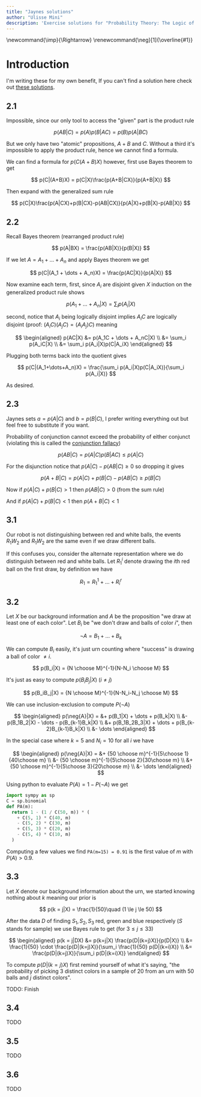 ```yaml
---
title: "Jaynes solutions"
author: "Ulisse Mini"
description: 'Exercise solutions for "Probability Theory: The Logic of Science" by E.T. Jaynes.'
---
```


\newcommand{\imp}{\Rightarrow}
\renewcommand{\neg}[1]{\overline{#1}}

# Introduction

I'm writing these for my own benefit, If you can't find a solution here check out [these solutions](https://maksimim.github.io/JaynesProbabilityTheory/).

## 2.1

Impossible, since our only tool to access the "given" part is the product rule

$$
p(AB|C) = p(A)p(B|AC) = p(B)p(A|BC)
$$

But we only have two "atomic" propositions, $A+B$ and $C$. Without a third it's impossible to apply the product rule, hence we cannot find a formula.

We can find a formula for $p(C(A+B)X)$ however, first use Bayes theorem to get

$$
p(C|(A+B)X) = p(C|X)\frac{p(A+B|CX)}{p(A+B|X)}
$$

Then expand with the generalized sum rule

$$
p(C|X)\frac{p(A|CX)+p(B|CX)-p(AB|CX)}{p(A|X)+p(B|X)-p(AB|X)}
$$

## 2.2

Recall Bayes theorem (rearranged product rule)

$$
p(A|BX) = \frac{p(AB|X)}{p(B|X)}
$$

If we let $A = A_1+\dots+A_n$ and apply Bayes theorem we get

$$
p(C|(A_1 + \dots + A_n)X) = \frac{p(AC|X)}{p(A|X)}
$$

Now examine each term, first, since $A_i$ are disjoint given $X$ induction on the generalized product rule shows

$$
p(A_1+\dots+A_n|X) = \sum_i p(A_i|X)
$$

second, notice that $A_i$ being logically disjoint implies $A_iC$ are logically disjoint (proof: $(A_iC)(A_jC)=(A_iA_j)C$) meaning

$$
\begin{aligned}
p(AC|X) &= p(A_1C + \dots + A_nC|X) \\
&= \sum_i p(A_iC|X) \\
&= \sum_i p(A_i|X)p(C|A_iX)
\end{aligned}
$$

Plugging both terms back into the quotient gives

$$
p(C|(A_1+\dots+A_n)X) = \frac{\sum_i p(A_i|X)p(C|A_iX)}{\sum_i p(A_i|X)}
$$

As desired.

## 2.3

Jaynes sets $a = p(A|C)$ and $b = p(B|C)$, I prefer writing everything out but feel free to substitute if you want.

Probability of conjunction cannot exceed the probability of either conjunct (violating this is called the [conjunction fallacy](https://www.lesswrong.com/posts/QAK43nNCTQQycAcYe/conjunction-fallacy))

$$
p(AB|C) = p(A|C)p(B|AC) \le p(A|C)
$$

For the disjunction notice that $p(A|C)-p(AB|C) \ge 0$ so dropping it gives

$$
p(A+B|C) = p(A|C) + p(B|C) - p(AB|C) \ge p(B|C)
$$

Now if $p(A|C)+p(B|C) \gt 1$ then $p(AB|C) \gt 0$ (from the sum rule)

And if $p(A|C)+p(B|C) \lt 1$ then $p(A+B|C) \lt 1$

<!-- TODO: Not sure if there's more to this I'm missing... -->

## 3.1

Our robot is not distinguishing between red and white balls, the events $R_1W_2$ and $R_1W_2$ are the same even if we draw different balls.

If this confuses you, consider the alternate representation where we do distinguish between red and white balls. Let $R^i_1$ denote drawing the $i$th red ball on the first draw, by definition we have

$$
R_1 = R^1_1 + \dots + R^r_i
$$

<!-- TODO: explain more? -->

## 3.2

Let $X$ be our background information and $A$ be the proposition "we draw at least one of each color".
Let $B_i$ be "we don't draw and balls of color $i$", then

$$
\neg{A} = B_1 + \dots + B_k
$$

We can compute $B_i$ easily, it's just urn counting where "success" is drawing a ball of color $\ne i$.

$$
p(B_i|X) = {N \choose M}^{-1}{N-N_i \choose M}
$$

It's just as easy to compute $p(B_iB_j|X)$ ($i \ne j$)

$$
p(B_iB_j|X) = {N \choose M}^{-1}{N-N_i-N_j \choose M}
$$

We can use inclusion-exclusion to compute $P(\neg{A})$

$$
\begin{aligned}
p(\neg{A}|X) =
&+ p(B_1|X) + \dots + p(B_k|X) \\
&- p(B_1B_2|X) - \dots - p(B_{k-1}B_k|X) \\
&+ p(B_1B_2B_3|X) + \dots + p(B_{k-2}B_{k-1}B_k|X) \\
&- \dots
\end{aligned}
$$

In the special case where $k=5$ and $N_i = 10$ for all $i$ we have

$$
\begin{aligned}
p(\neg{A}|X) =
&+ {50 \choose m}^{-1}{5\choose 1}{40\choose m} \\
&- {50 \choose m}^{-1}{5\choose 2}{30\choose m} \\
&+ {50 \choose m}^{-1}{5\choose 3}{20\choose m} \\
&- \dots
\end{aligned}
$$

Using python to evaluate $P(A) = 1 - P(\neg{A})$ we get

```python
import sympy as sp
C = sp.binomial
def PA(m):
  return 1 - (1 / C(50, m)) * (
    + C(5, 1) * C(40, m)
    - C(5, 2) * C(30, m)
    + C(5, 3) * C(20, m)
    - C(5, 4) * C(10, m)
  )
```

Computing a few values we find `PA(m=15) = 0.91` is the first value of $m$ with $P(A) > 0.9$.

## 3.3

Let $X$ denote our background information about the urn, we started knowing nothing about $k$ meaning our prior is

$$
p(k = j|X) = \frac{1}{50}\quad (1 \le j \le 50)
$$

After the data $D$ of finding $S_1,S_2,S_3$ red, green and blue respectively ($S$ stands for sample) we use Bayes rule to get (for $3 \le j \le 33$)

$$
\begin{aligned}
p(k = j|DX)
&= p(k=j|X) \frac{p(D|(k=j)X)}{p(D|X)} \\
&= \frac{1}{50} \cdot \frac{p(D|(k=j)X)}{\sum_i \frac{1}{50} p(D|(k=i)X)} \\
&= \frac{p(D|(k=j)X)}{\sum_i p(D|(k=i)X)}
\end{aligned}
$$

To compute $p(D|(k=j)X)$ first remind yourself of what it's saying, "the probability of picking $3$ distinct colors in a sample of $20$ from an urn with $50$ balls and $j$ distinct colors".

TODO: Finish

## 3.4

TODO

## 3.5

TODO

## 3.6

TODO
